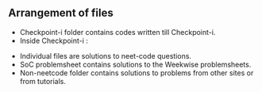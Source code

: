 ## Arrangement of files


 + Checkpoint-i folder contains codes written till Checkpoint-i.
 + Inside Checkpoint-i :
 - Individual files are solutions to neet-code questions.
 - SoC problemsheet contains solutions to the Weekwise problemsheets.
 - Non-neetcode folder contains solutions to problems from other sites or from tutorials.
